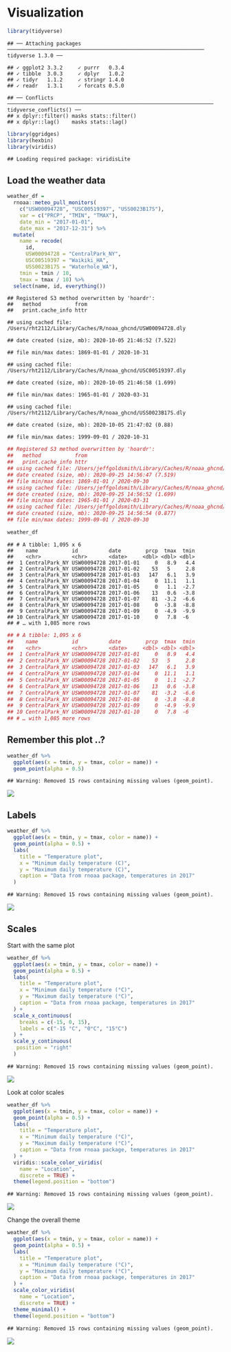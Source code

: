 Visualization
================

``` r
library(tidyverse)
```

    ## ── Attaching packages ──────────────────────────────────────────────────────────────── tidyverse 1.3.0 ──

    ## ✓ ggplot2 3.3.2     ✓ purrr   0.3.4
    ## ✓ tibble  3.0.3     ✓ dplyr   1.0.2
    ## ✓ tidyr   1.1.2     ✓ stringr 1.4.0
    ## ✓ readr   1.3.1     ✓ forcats 0.5.0

    ## ── Conflicts ─────────────────────────────────────────────────────────────────── tidyverse_conflicts() ──
    ## x dplyr::filter() masks stats::filter()
    ## x dplyr::lag()    masks stats::lag()

``` r
library(ggridges)
library(hexbin)
library(viridis)
```

    ## Loading required package: viridisLite

## Load the weather data

``` r
weather_df = 
  rnoaa::meteo_pull_monitors(
    c("USW00094728", "USC00519397", "USS0023B17S"),
    var = c("PRCP", "TMIN", "TMAX"), 
    date_min = "2017-01-01",
    date_max = "2017-12-31") %>%
  mutate(
    name = recode(
      id, 
      USW00094728 = "CentralPark_NY", 
      USC00519397 = "Waikiki_HA",
      USS0023B17S = "Waterhole_WA"),
    tmin = tmin / 10,
    tmax = tmax / 10) %>%
  select(name, id, everything())
```

    ## Registered S3 method overwritten by 'hoardr':
    ##   method           from
    ##   print.cache_info httr

    ## using cached file: /Users/rht2112/Library/Caches/R/noaa_ghcnd/USW00094728.dly

    ## date created (size, mb): 2020-10-05 21:46:52 (7.522)

    ## file min/max dates: 1869-01-01 / 2020-10-31

    ## using cached file: /Users/rht2112/Library/Caches/R/noaa_ghcnd/USC00519397.dly

    ## date created (size, mb): 2020-10-05 21:46:58 (1.699)

    ## file min/max dates: 1965-01-01 / 2020-03-31

    ## using cached file: /Users/rht2112/Library/Caches/R/noaa_ghcnd/USS0023B17S.dly

    ## date created (size, mb): 2020-10-05 21:47:02 (0.88)

    ## file min/max dates: 1999-09-01 / 2020-10-31

``` r
## Registered S3 method overwritten by 'hoardr':
##   method           from
##   print.cache_info httr
## using cached file: /Users/jeffgoldsmith/Library/Caches/R/noaa_ghcnd/USW00094728.dly
## date created (size, mb): 2020-09-25 14:56:47 (7.519)
## file min/max dates: 1869-01-01 / 2020-09-30
## using cached file: /Users/jeffgoldsmith/Library/Caches/R/noaa_ghcnd/USC00519397.dly
## date created (size, mb): 2020-09-25 14:56:52 (1.699)
## file min/max dates: 1965-01-01 / 2020-03-31
## using cached file: /Users/jeffgoldsmith/Library/Caches/R/noaa_ghcnd/USS0023B17S.dly
## date created (size, mb): 2020-09-25 14:56:54 (0.877)
## file min/max dates: 1999-09-01 / 2020-09-30

weather_df
```

    ## # A tibble: 1,095 x 6
    ##    name           id          date        prcp  tmax  tmin
    ##    <chr>          <chr>       <date>     <dbl> <dbl> <dbl>
    ##  1 CentralPark_NY USW00094728 2017-01-01     0   8.9   4.4
    ##  2 CentralPark_NY USW00094728 2017-01-02    53   5     2.8
    ##  3 CentralPark_NY USW00094728 2017-01-03   147   6.1   3.9
    ##  4 CentralPark_NY USW00094728 2017-01-04     0  11.1   1.1
    ##  5 CentralPark_NY USW00094728 2017-01-05     0   1.1  -2.7
    ##  6 CentralPark_NY USW00094728 2017-01-06    13   0.6  -3.8
    ##  7 CentralPark_NY USW00094728 2017-01-07    81  -3.2  -6.6
    ##  8 CentralPark_NY USW00094728 2017-01-08     0  -3.8  -8.8
    ##  9 CentralPark_NY USW00094728 2017-01-09     0  -4.9  -9.9
    ## 10 CentralPark_NY USW00094728 2017-01-10     0   7.8  -6  
    ## # … with 1,085 more rows

``` r
## # A tibble: 1,095 x 6
##    name           id          date        prcp  tmax  tmin
##    <chr>          <chr>       <date>     <dbl> <dbl> <dbl>
##  1 CentralPark_NY USW00094728 2017-01-01     0   8.9   4.4
##  2 CentralPark_NY USW00094728 2017-01-02    53   5     2.8
##  3 CentralPark_NY USW00094728 2017-01-03   147   6.1   3.9
##  4 CentralPark_NY USW00094728 2017-01-04     0  11.1   1.1
##  5 CentralPark_NY USW00094728 2017-01-05     0   1.1  -2.7
##  6 CentralPark_NY USW00094728 2017-01-06    13   0.6  -3.8
##  7 CentralPark_NY USW00094728 2017-01-07    81  -3.2  -6.6
##  8 CentralPark_NY USW00094728 2017-01-08     0  -3.8  -8.8
##  9 CentralPark_NY USW00094728 2017-01-09     0  -4.9  -9.9
## 10 CentralPark_NY USW00094728 2017-01-10     0   7.8  -6  
## # … with 1,085 more rows
```

## Remember this plot ..?

``` r
weather_df %>% 
  ggplot(aes(x = tmin, y = tmax, color = name)) +
  geom_point(alpha = 0.5)
```

    ## Warning: Removed 15 rows containing missing values (geom_point).

![](viz_ii_files/figure-gfm/unnamed-chunk-2-1.png)<!-- -->

## Labels

``` r
weather_df %>% 
  ggplot(aes(x = tmin, y = tmax, color = name)) +
  geom_point(alpha = 0.5) +
  labs(
    title = "Temperature plot",
    x = "Minimum daily temperature (C)",
    y = "Maximum daily temperature (C)",
    caption = "Data from rnoaa package, temperatures in 2017"
  )
```

    ## Warning: Removed 15 rows containing missing values (geom_point).

![](viz_ii_files/figure-gfm/unnamed-chunk-3-1.png)<!-- -->

## Scales

Start with the same plot

``` r
weather_df %>% 
  ggplot(aes(x = tmin, y = tmax, color = name)) +
  geom_point(alpha = 0.5) +
  labs(
    title = "Temperature plot",
    x = "Minimum daily temperature (°C)",
    y = "Maximum daily temperature (°C)",
    caption = "Data from rnoaa package, temperatures in 2017"
  ) +
  scale_x_continuous(
    breaks = c(-15, 0, 15),
    labels = c("-15 °C", "0°C", "15°C")
  ) +
  scale_y_continuous(
   position = "right"
  )
```

    ## Warning: Removed 15 rows containing missing values (geom_point).

![](viz_ii_files/figure-gfm/unnamed-chunk-4-1.png)<!-- -->

Look at color scales

``` r
weather_df %>% 
  ggplot(aes(x = tmin, y = tmax, color = name)) +
  geom_point(alpha = 0.5) +
  labs(
    title = "Temperature plot",
    x = "Minimum daily temperature (°C)",
    y = "Maximum daily temperature (°C)",
    caption = "Data from rnoaa package, temperatures in 2017"
  ) +
  viridis::scale_color_viridis(
    name = "Location",
    discrete = TRUE) +
  theme(legend.position = "bottom")
```

    ## Warning: Removed 15 rows containing missing values (geom_point).

![](viz_ii_files/figure-gfm/unnamed-chunk-5-1.png)<!-- -->

Change the overall theme

``` r
weather_df %>% 
  ggplot(aes(x = tmin, y = tmax, color = name)) +
  geom_point(alpha = 0.5) +
  labs(
    title = "Temperature plot",
    x = "Minimum daily temperature (°C)",
    y = "Maximum daily temperature (°C)",
    caption = "Data from rnoaa package, temperatures in 2017"
  ) +
  scale_color_viridis(
    name = "Location",
    discrete = TRUE) +
  theme_minimal() +
  theme(legend.position = "bottom")
```

    ## Warning: Removed 15 rows containing missing values (geom_point).

![](viz_ii_files/figure-gfm/unnamed-chunk-6-1.png)<!-- -->
